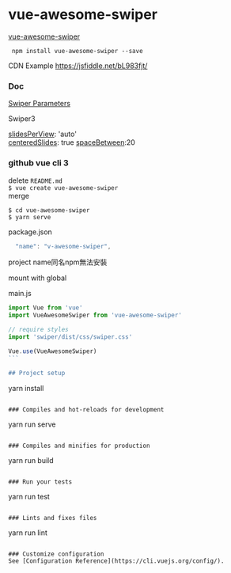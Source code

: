# vue-awesome-swiper

[vue-awesome-swiper](https://github.com/surmon-china/vue-awesome-swiper)  

` npm install vue-awesome-swiper --save`

CDN Example https://jsfiddle.net/bL983fjt/

 
### Doc 

[Swiper Parameters](https://idangero.us/swiper/api/)  

Swiper3  

[slidesPerView](https://3.swiper.com.cn/api/Slides_grid/2014/1215/24.html): 'auto'  
[centeredSlides](https://3.swiper.com.cn/api/Slides_grid/2014/1217/50.html): true
[spaceBetween](https://3.swiper.com.cn/api/Slides_grid/2015/0308/198.html):20


### github vue cli 3
delete `README.md`  
`$ vue create vue-awesome-swiper`   
merge 

`$ cd vue-awesome-swiper`  
`$ yarn serve`  

package.json
```js
  "name": "v-awesome-swiper",
```
project name同名npm無法安裝　


mount with global

main.js  
```js
import Vue from 'vue'
import VueAwesomeSwiper from 'vue-awesome-swiper'

// require styles
import 'swiper/dist/css/swiper.css'

Vue.use(VueAwesomeSwiper)
```　

## Project setup
```
yarn install
```

### Compiles and hot-reloads for development
```
yarn run serve
```

### Compiles and minifies for production
```
yarn run build
```

### Run your tests
```
yarn run test
```

### Lints and fixes files
```
yarn run lint
```

### Customize configuration
See [Configuration Reference](https://cli.vuejs.org/config/).
